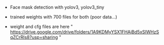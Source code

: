 - Face mask detection with yolov3, yolov3_tiny

- trained weights with 700 files for both (poor data...)

- weight and cfg files are here "  https://drive.google.com/drive/folders/1A9KDMyYSX1FHAjBd5xSlWHzSqZCrRIs8?usp=sharing  "
